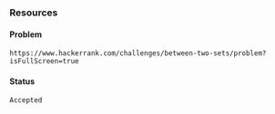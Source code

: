 ### Resources

#### Problem

    https://www.hackerrank.com/challenges/between-two-sets/problem?isFullScreen=true

#### Status

    Accepted
